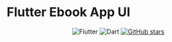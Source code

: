 # Flutter Ebook App UI

<div align="center">
  
  ![Flutter](https://img.shields.io/badge/Flutter-%2302569B.svg?style=for-the-badge&logo=Flutter&logoColor=white)
  ![Dart](https://img.shields.io/badge/dart-%230175C2.svg?style=for-the-badge&logo=dart&logoColor=white)
  [![GitHub stars](https://img.shields.io/github/stars/yourusername/your-repo.svg?style=for-the-badge&logo=github)](https://github.com/yourusername/your-repo/stargazers)
  
</div>

